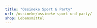 ```yaml
---
title: "Ossineke Sport & Party"
url: /ossineke/ossineke-sport-und-party/
shop: Lebensmittel
---
```

